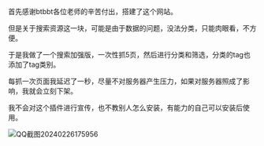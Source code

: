 首先感谢btbbt各位老师的辛苦付出，搭建了这个网站。

但是关于搜索资源这一块，可能是由于数据的问题，没法分类，只能肉眼看，不方便。

于是我做了一个搜索加强版，一次性抓5页，然后进行分类和筛选，分类的tag也添加了tag类别。

每抓一次页面我延迟了一秒，尽量不对服务器产生压力，如果对服务器照成了影响，我就会立刻下架。

我不会对这个插件进行宣传，也不教别人怎么安装，有能力的自己可以安装后使用。

![QQ截图20240226175956](https://github.com/KazeLiu/1louSearch/assets/22094581/86c285c9-2cc4-48d2-b555-7cd4e821037e)
